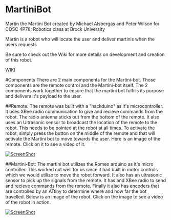 # MartiniBot
Martin the Martini Bot created by Michael Alsbergas and Peter Wilson for COSC 4P78: Robotics class at Brock University

Martin is a robot who will locate the user and deliver martinis when the users requests

Be sure to check out the Wiki for more details on development and creation of this robot.

[WIKI](https://github.com/Peter-Wilson/MartiniBot/wiki)



#Components
There are 2 main components for the Martini-bot. Those components are the remote control and the Martini-bot itself. The 
2 components work together to ensure that the martini bot fulfills its purpose and delivers it's payload to the 
user.

##Remote:
The remote was built with a "hackduino" as it's microcontroller. It uses XBee radio communication to give and 
recieve commands from the robot. The radio antenna sticks out from the bottom of the remote. It also uses an Ultrasonic 
sensor to broadcast the location of the remote to the robot. This needs to be pointed at the robot at all times.
To activate the robot, simply press the button on the middle of the remote and that will activate the Martini bot to move towards
the user. Here is an image of the remote. Click on it to see a video of it.

[![ScreenShot](https://github.com/Peter-Wilson/MartiniBot/blob/develop/Pictures/remote_image.jpg)](https://youtu.be/oRUg_URGGXE)
	
	
##Martini-Bot:
The martini bot utilizes the Romeo arduino as it's micro controller. This worked out well for us since it had built in 
motor controls which we would utilize to move the robot forward. It also has an ultrasonic sensor to pick up the signals from the 
remote. It has and XBee radio to send and recieve commands from the remote. Finally it also has encoders that are controlled by an
ATtiny to determine where and how far the bot travelled. Below is an image of the robot. Click on the image to see a video of the 
robot in action.

[![ScreenShot](https://github.com/Peter-Wilson/MartiniBot/blob/develop/Pictures/martini_bot_picture.jpg)](https://youtu.be/ljS_DBb8GJ8)
